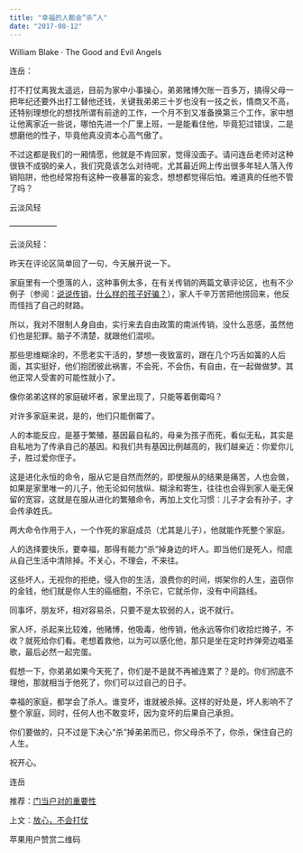 ```yaml
---
title: "幸福的人都会“杀”人"
date: "2017-08-12"
---
```


William Blake · The Good and Evil Angels

连岳：  

打不打仗离我太遥远，目前为家中小事操心，弟弟赌博欠账一百多万，搞得父母一把年纪还要外出打工替他还钱，关键我弟弟三十岁也没有一技之长，情商又不高，还特别理想化的想找所谓有前途的工作，一个月不到又准备换第三个工作，家中想让他离家近一些说，哪怕先进一个厂里上班，一是能看住他，毕竟犯过错误，二是想磨他的性子，毕竟他真没资本心高气傲了。

不过这都是我们的一厢情愿，他就是不肯回家，觉得没面子。请问连岳老师对这种很铁不成钢的亲人，我们究竟该怎么对待呢，尤其最近网上传出很多年轻人落入传销陷阱，他也经常抱有这种一夜暴富的妄念，想想都觉得后怕。难道真的任他不管了吗？

云淡风轻

——————

云淡风轻：

昨天在评论区简单回了一句，今天展开说一下。

家庭里有一个堕落的人，这种事例太多，在有关传销的两篇文章评论区，也有不少例子（参阅：[说说传销](http://mp.weixin.qq.com/s?__biz=MjM5NDU0Mjk2MQ==&mid=2651623322&idx=1&sn=ee5908f877774a5ba27b9027fc3d9305&chksm=bd7e0b848a09829255db7af45cabe3685408b68c64553190a732da4648b6b31f3a1a4b8bb56f&scene=21#wechat_redirect)，[什么样的孩子好骗？](http://mp.weixin.qq.com/s?__biz=MjM5NDU0Mjk2MQ==&mid=2651623327&idx=1&sn=2c03ee739f4e1fa92b5c0cd539cc6788&chksm=bd7e0b818a0982975babb2be9d5160748ca7be4f9766ba1f8676d3876f974c4e735ede185563&scene=21#wechat_redirect)），家人千辛万苦把他捞回来，他反而怪挡了自己的财路。

所以，我对不限制人身自由，实行来去自由政策的南派传销，没什么恶感，虽然他们也是犯罪。脑子不清楚，就跟他们混呗。

那些思维糊涂的，不愿老实干活的，梦想一夜致富的，跟在几个巧舌如簧的人后面，其实挺好，他们抱团彼此祸害，不会死，不会伤，有自由，在一起做做梦。其他正常人受害的可能性就小了。

像你弟弟这样的家庭破坏者，家里出现了，只能等着倒霉吗？

对许多家庭来说，是的，他们只能倒霉了。

人的本能反应，是基于繁殖，基因最自私的，母亲为孩子而死，看似无私，其实是自私地为了传承自己的基因。和我们共有基因比例越高的，我们越亲近：你爱你儿子，胜过爱你侄子。

这是进化永恒的命令，服从它是自然而然的，即使服从的结果是痛苦，人也会做，如果是家里唯一的儿子，他无论如何放纵、糊涂和寄生，往往也会得到家人毫无保留的宽容，这就是在服从进化的繁殖命令，再加上文化习惯：儿子才会有孙子，才会传承姓氏。

两大命令作用于人，一个作死的家庭成员（尤其是儿子），他就能作死整个家庭。

人的选择要快乐，要幸福，那得有能力“杀”掉身边的坏人。即当他们是死人，彻底从自己生活中清除掉。不关心，不理会，不来往。

这些坏人，无视你的拒绝，侵入你的生活，浪费你的时间，绑架你的人生，盗窃你的金钱，他们就是你人生的癌细胞，不杀它，它就杀你，没有中间路线。

同事坏，朋友坏，相对容易杀，只要不是太软弱的人，说不就行。

家人坏，杀起来比较难，他赌博，他吸毒，他传销，他永远等你们收拾烂摊子，不收？就死给你们看。老想着救他，以为可以感化他，那只是坐在定时炸弹旁边唱圣歌，最后必然一起完蛋。

假想一下，你弟弟如果今天死了，你们是不是就不再被连累了？是的。你们彻底不理他，那就相当于他死了，你们可以过自己的日子。

幸福的家庭，都学会了杀人。谁变坏，谁就被杀掉。这样的好处是，坏人影响不了整个家庭，同时，任何人也不敢变坏，因为变坏的后果自己承担。

你们要做的，只不过是下决心“杀”掉弟弟而已，你父母杀不了，你杀，保住自己的人生。

祝开心。

连岳

推荐：[门当户对的重要性](http://mp.weixin.qq.com/s?__biz=MjM5NDU0Mjk2MQ==&mid=2651623331&idx=1&sn=0c6c14c95ad7328b8a3fedd15d07101f&chksm=bd7e0bbd8a0982abc2bcdd77dce4079b355c6225f135c22a31ae92beeaed6ce430f769ba4567&scene=21#wechat_redirect)

上文：[放心，不会打仗](http://mp.weixin.qq.com/s?__biz=MjM5NDU0Mjk2MQ==&mid=2651623350&idx=1&sn=7f6f8776033fc75b57c66f85d7ee915a&chksm=bd7e0ba88a0982be782feed0c5bba08d46fecde296f21a2d9e99669dfc99d16426c483dbaacb&scene=21#wechat_redirect)

苹果用户赞赏二维码

